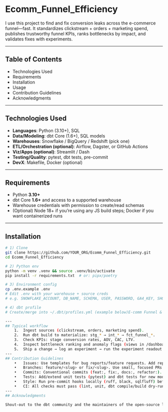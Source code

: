 # Ecomm_Funnel_Efficiency

I use this project to find and fix conversion leaks across the e-commerce funnel—fast. It standardizes clickstream + orders + marketing spend, publishes trustworthy funnel KPIs, ranks bottlenecks by impact, and validates fixes with experiments.

---

## Table of Contents
- Technologies Used
- Requirements
- Installation
- Usage
- Contribution Guidelines
- Acknowledgments

---

## Technologies Used
- **Languages**: Python (3.10+), SQL  
- **Data/Modeling**: dbt Core (1.6+), SQL models  
- **Warehouses**: Snowflake / BigQuery / Redshift (pick one)  
- **ETL/Orchestration (optional)**: Airflow, Dagster, or GitHub Actions  
- **Viz/Apps (optional)**: Streamlit / Dash  
- **Testing/Quality**: pytest, dbt tests, pre-commit  
- **DevX**: Makefile, Docker (optional)

---

## Requirements
- Python **3.10+**  
- dbt Core **1.6+** and access to a supported warehouse  
- Warehouse credentials with permission to create/read schemas  
- (Optional) Node 18+ if you’re using any JS build steps; Docker if you want containerized runs

---

## Installation
```bash
# 1) Clone
git clone https://github.com/YOUR_ORG/Ecomm_Funnel_Efficiency.git
cd Ecomm_Funnel_Efficiency

# 2) Python env
python -m venv .venv && source .venv/bin/activate
pip install -r requirements.txt  # or: pipx/poetry

# 3) Environment config
cp .env.example .env
# Edit .env with your warehouse + source creds
# e.g. SNOWFLAKE_ACCOUNT, DB_NAME, SCHEMA, USER, PASSWORD, GA4_KEY, SHOPIFY_TOKEN

# 4) dbt profile
# Create/merge into ~/.dbt/profiles.yml (example below)E-comm Funnel & Efficiency — SQL funnel and BI views.

---
## Typical workflow
	1.	Ingest sources (clickstream, orders, marketing spend).
	2.	Run dbt build to materialize: stg_* → int_* → fct_funnel_*.
	3.	Check KPIs: stage conversion rates, AOV, CAC, LTV.
	4.	Inspect bottleneck ranking and anomaly flags (views in /dashboards or Streamlit).
	5.	Ship a change → log an experiment → run the experiment readout notebook to measure lift.
---
## Contribution Guidelines
	•	Issues: Use templates for bug reports/feature requests. Add repro steps + expected vs actual.
	•	Branches: feature/<slug> or fix/<slug>. Use small, focused PRs.
	•	Commits: Conventional commits (feat:, fix:, docs:, refactor:).
	•	Tests: Add/extend unit tests (pytest) and dbt tests for new models.
	•	Style: Run pre-commit hooks locally (ruff, black, sqlfluff) before pushing.
	•	CI: All checks must pass (lint, unit, dbt compile/build dry-run).
---
## Acknowledgments

Shout-out to the dbt community and the maintainers of the open-source libraries used here. Inspired by real-world growth/analytics work across Shopify + GA4 stacks.
